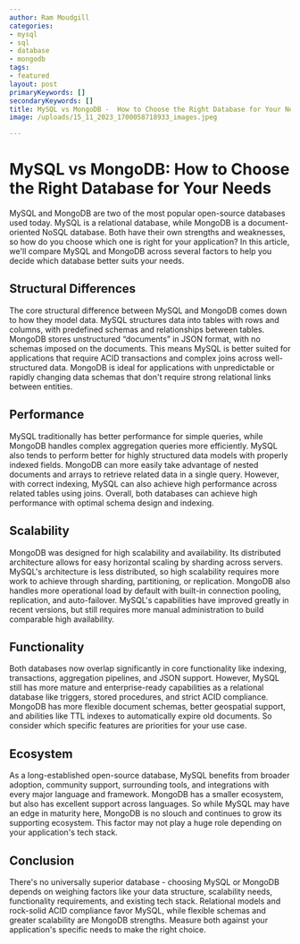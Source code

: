 ```yaml
---
author: Ram Moudgill
categories: 
- mysql
- sql
- database
- mongodb
tags: 
- featured
layout: post
primaryKeywords: []
secondaryKeywords: []
title: MySQL vs MongoDB -  How to Choose the Right Database for Your Needs
image: /uploads/15_11_2023_1700058718933_images.jpeg

---
```

# MySQL vs MongoDB: How to Choose the Right Database for Your Needs
MySQL and MongoDB are two of the most popular open-source databases used today. MySQL is a relational database, while MongoDB is a document-oriented NoSQL database. Both have their own strengths and weaknesses, so how do you choose which one is right for your application? In this article, we'll compare MySQL and MongoDB across several factors to help you decide which database better suits your needs.
## Structural Differences
The core structural difference between MySQL and MongoDB comes down to how they model data. MySQL structures data into tables with rows and columns, with predefined schemas and relationships between tables. MongoDB stores unstructured “documents” in JSON format, with no schemas imposed on the documents.
This means MySQL is better suited for applications that require ACID transactions and complex joins across well-structured data. MongoDB is ideal for applications with unpredictable or rapidly changing data schemas that don't require strong relational links between entities.
## Performance
MySQL traditionally has better performance for simple queries, while MongoDB handles complex aggregation queries more efficiently. MySQL also tends to perform better for highly structured data models with properly indexed fields.
MongoDB can more easily take advantage of nested documents and arrays to retrieve related data in a single query. However, with correct indexing, MySQL can also achieve high performance across related tables using joins. Overall, both databases can achieve high performance with optimal schema design and indexing.
## Scalability
MongoDB was designed for high scalability and availability. Its distributed architecture allows for easy horizontal scaling by sharding across servers. MySQL's architecture is less distributed, so high scalability requires more work to achieve through sharding, partitioning, or replication.
MongoDB also handles more operational load by default with built-in connection pooling, replication, and auto-failover. MySQL's capabilities have improved greatly in recent versions, but still requires more manual administration to build comparable high availability.
## Functionality
Both databases now overlap significantly in core functionality like indexing, transactions, aggregation pipelines, and JSON support. However, MySQL still has more mature and enterprise-ready capabilities as a relational database like triggers, stored procedures, and strict ACID compliance.
MongoDB has more flexible document schemas, better geospatial support, and abilities like TTL indexes to automatically expire old documents. So consider which specific features are priorities for your use case.
## Ecosystem
As a long-established open-source database, MySQL benefits from broader adoption, community support, surrounding tools, and integrations with every major language and framework. MongoDB has a smaller ecosystem, but also has excellent support across languages.
So while MySQL may have an edge in maturity here, MongoDB is no slouch and continues to grow its supporting ecosystem. This factor may not play a huge role depending on your application's tech stack.
## Conclusion
There's no universally superior database - choosing MySQL or MongoDB depends on weighing factors like your data structure, scalability needs, functionality requirements, and existing tech stack. Relational models and rock-solid ACID compliance favor MySQL, while flexible schemas and greater scalability are MongoDB strengths. Measure both against your application's specific needs to make the right choice.
